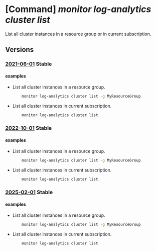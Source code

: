 # [Command] _monitor log-analytics cluster list_

List all cluster instances in a resource group or in current subscription.

## Versions

### [2021-06-01](/Resources/mgmt-plane/L3N1YnNjcmlwdGlvbnMve30vcHJvdmlkZXJzL21pY3Jvc29mdC5vcGVyYXRpb25hbGluc2lnaHRzL2NsdXN0ZXJz/2021-06-01.xml) **Stable**

<!-- mgmt-plane /subscriptions/{}/providers/microsoft.operationalinsights/clusters 2021-06-01 -->
<!-- mgmt-plane /subscriptions/{}/resourcegroups/{}/providers/microsoft.operationalinsights/clusters 2021-06-01 -->

#### examples

- List all cluster instances in a resource group.
    ```bash
        monitor log-analytics cluster list -g MyResourceGroup
    ```

- List all cluster instances in current subscription.
    ```bash
        monitor log-analytics cluster list
    ```

### [2022-10-01](/Resources/mgmt-plane/L3N1YnNjcmlwdGlvbnMve30vcHJvdmlkZXJzL21pY3Jvc29mdC5vcGVyYXRpb25hbGluc2lnaHRzL2NsdXN0ZXJz/2022-10-01.xml) **Stable**

<!-- mgmt-plane /subscriptions/{}/providers/microsoft.operationalinsights/clusters 2022-10-01 -->
<!-- mgmt-plane /subscriptions/{}/resourcegroups/{}/providers/microsoft.operationalinsights/clusters 2022-10-01 -->

#### examples

- List all cluster instances in a resource group.
    ```bash
        monitor log-analytics cluster list -g MyResourceGroup
    ```

- List all cluster instances in current subscription.
    ```bash
        monitor log-analytics cluster list
    ```

### [2025-02-01](/Resources/mgmt-plane/L3N1YnNjcmlwdGlvbnMve30vcHJvdmlkZXJzL21pY3Jvc29mdC5vcGVyYXRpb25hbGluc2lnaHRzL2NsdXN0ZXJz/2025-02-01.xml) **Stable**

<!-- mgmt-plane /subscriptions/{}/providers/microsoft.operationalinsights/clusters 2025-02-01 -->
<!-- mgmt-plane /subscriptions/{}/resourcegroups/{}/providers/microsoft.operationalinsights/clusters 2025-02-01 -->

#### examples

- List all cluster instances in a resource group.
    ```bash
        monitor log-analytics cluster list -g MyResourceGroup
    ```

- List all cluster instances in current subscription.
    ```bash
        monitor log-analytics cluster list
    ```
